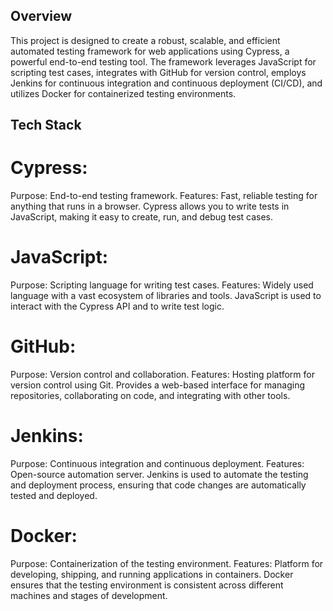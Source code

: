 ## Overview

This project is designed to create a robust, scalable, and efficient automated testing framework for web applications using Cypress, a powerful end-to-end testing tool. 
The framework leverages JavaScript for scripting test cases, integrates with GitHub for version control, employs Jenkins for continuous integration and continuous deployment (CI/CD), 
and utilizes Docker for containerized testing environments.

## Tech Stack

# Cypress:

Purpose: End-to-end testing framework.
Features: Fast, reliable testing for anything that runs in a browser. Cypress allows you to write tests in JavaScript, making it easy to create, run, and debug test cases.

# JavaScript:

Purpose: Scripting language for writing test cases.
Features: Widely used language with a vast ecosystem of libraries and tools. JavaScript is used to interact with the Cypress API and to write test logic.

# GitHub:

Purpose: Version control and collaboration.
Features: Hosting platform for version control using Git. Provides a web-based interface for managing repositories, collaborating on code, and integrating with other tools.

# Jenkins:

Purpose: Continuous integration and continuous deployment.
Features: Open-source automation server. Jenkins is used to automate the testing and deployment process, ensuring that code changes are automatically tested and deployed.

# Docker:

Purpose: Containerization of the testing environment.
Features: Platform for developing, shipping, and running applications in containers. Docker ensures that the testing environment is consistent across different machines and stages of development.
